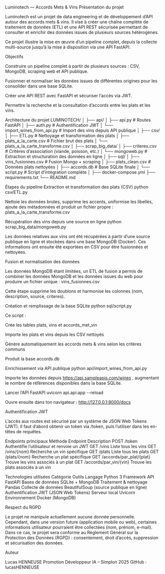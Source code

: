 Luminotech — Accords Mets & Vins
Présentation du projet

Luminotech est un projet de data engineering et de développement d’API autour des accords mets & vins.
Il vise à créer une chaîne complète de traitement de données (ETL) et une API REST sécurisée permettant de consulter et enrichir des données issues de plusieurs sources hétérogènes.

Ce projet illustre la mise en œuvre d’un pipeline complet, depuis la collecte multi-source jusqu’à la mise à disposition via une API FastAPI.

Objectifs

Construire un pipeline complet à partir de plusieurs sources : CSV, MongoDB, scraping web et API publique.

Fusionner et normaliser les données issues de différentes origines pour les consolider dans une base SQLite.

Créer une API REST avec FastAPI et sécuriser l’accès via JWT.

Permettre la recherche et la consultation d’accords entre les plats et les vins.

Architecture du projet
LUMINOTECH/
│
├── api/
│   ├── api.py                     # Routes FastAPI
│   ├── auth.py                    # Authentification JWT
│   └── import_wines_from_api.py   # Import des vins depuis API publique
│
├── csv/
│   ├── ETL.py                     # Nettoyage et transformation des plats
│   ├── plats_a_la_carte.csv       # Fichier brut des plats
│   └── plats_a_la_carte_transforme.csv
│
├── scrap_big_data/
│   ├── criteres.csv               # Critères d’association (viande, poisson, etc.)
│   └── mongoweb.py                # Extraction et structuration des données en ligne
│
├── sql/
│   ├── vins_fusionnes.csv         # Fusion Mongo + scraping
│   ├── plats_clean.csv            # Données plats nettoyées
│   ├── accords.db                 # Base SQLite finale
│   └── script.py                  # Script d’intégration complète
│
├── docker-compose.yml
├── requirements.txt
└── README.md

Étapes du pipeline
Extraction et transformation des plats (CSV)
python csv/ETL.py


Nettoie les données brutes, supprime les accents, uniformise les libellés, ajoute des métadonnées et produit un fichier propre :
plats_a_la_carte_transforme.csv

Récupération des vins depuis une source en ligne
python scrap_big_data/mongoweb.py


Les données relatives aux vins ont été récupérées à partir d’une source publique en ligne et stockées dans une base MongoDB (Docker).
Ces informations ont ensuite été exportées en CSV pour être fusionnées et nettoyées.

Fusion et normalisation des données

Les données MongoDB étant limitées, un ETL de fusion a permis de combiner les données MongoDB et les données issues du web pour produire un fichier unique :
vins_fusionnes.csv

Cette étape supprime les doublons et harmonise les colonnes (nom, description, source, criteres).

Création et remplissage de la base SQLite
python sql/script.py


Ce script :

Crée les tables plats, vins et accords_met_vin

Importe les plats et vins depuis les CSV nettoyés

Génère automatiquement les accords mets & vins selon les critères communs

Produit la base accords.db

Enrichissement via API publique
python api/import_wines_from_api.py


Importe les données depuis https://api.sampleapis.com/wines
,
augmentant le nombre de références disponibles dans la base SQLite.

Lancer l’API FastAPI
uvicorn api.api:app --reload


Ouvre ensuite dans ton navigateur :
http://127.0.0.1:8000/docs

Authentification JWT

L’accès aux routes est sécurisé par un système de JSON Web Tokens (JWT).
Il faut d’abord obtenir un token via /token, puis l’utiliser dans les en-têtes de requêtes.

Endpoints principaux
Méthode	Endpoint	Description
POST	/token	Authentifie l’utilisateur et renvoie un JWT
GET	/vins	Liste tous les vins
GET	/vins/{nom}	Recherche un vin spécifique
GET	/plats	Liste tous les plats
GET	/plats/{nom}	Recherche un plat spécifique
GET	/accords/par_plat/{plat}	Trouve les vins associés à un plat
GET	/accords/par_vin/{vin}	Trouve les plats associés à un vin

Technologies utilisées
Catégorie	Outils
Langage	Python 3
Framework API	FastAPI
Bases de données	SQLite + MongoDB
Traitement & nettoyage	Pandas
Collecte de données	BeautifulSoup (source publique en ligne)
Authentification	JWT (JSON Web Tokens)
Serveur local	Uvicorn
Environnement	Docker (MongoDB)



Respect du RGPD

Le projet ne manipule actuellement aucune donnée personnelle.
Cependant, dans une version future (application mobile ou web), certaines informations utilisateur pourraient être collectées (nom, prénom, e-mail).
Dans ce cas, le projet sera conforme au Règlement Général sur la Protection des Données (RGPD) : consentement, droit d’accès, suppression et sécurisation des données.

Auteur

Lucas HENNEUSE
Promotion Développeur IA – Simplon 2025
GitHub : lucasHENNEUSE